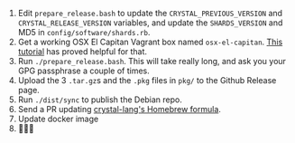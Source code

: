 1. Edit `prepare_release.bash` to update the `CRYSTAL_PREVIOUS_VERSION` and `CRYSTAL_RELEASE_VERSION` variables, and update the `SHARDS_VERSION` and MD5 in `config/software/shards.rb`.
2. Get a working OSX El Capitan Vagrant box named `osx-el-capitan`. [This tutorial](https://spin.atomicobject.com/2015/11/17/vagrant-osx/) has proved helpful for that.
3. Run `./prepare_release.bash`. This will take really long, and ask you your GPG passphrase a couple of times.
4. Upload the 3 `.tar.gz`s and the `.pkg` files in `pkg/` to the Github Release page.
5. Run `./dist/sync` to publish the Debian repo.
6. Send a PR updating [crystal-lang's Homebrew formula](https://github.com/Homebrew/homebrew-core/edit/master/Formula/crystal-lang.rb).
7. Update docker image
8. 🎉🎉🎉
